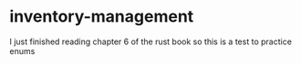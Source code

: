# inventory-management
I just finished reading chapter 6 of the rust book so this is a test to practice enums
